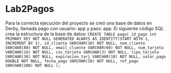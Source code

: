 # Lab2Pagos
Para la correcta ejecución del proyecto se creó una base de datos en Derby, llamada pago con usuario: app y pass: app.
El siguiente código SQL crea la estructura de la base de datos:
`CREATE TABLE pago(
id_pago int PRIMARY KEY NOT NULL GENERATED ALWAYS AS IDENTITY(START WITH 1, INCREMENT BY 1),
id_cliente VARCHAR(10) NOT NULL,
nom_cliente VARCHAR(80) NOT NULL,
email_cliente VARCHAR(60) NOT NULL,
num_tarjeta VARCHAR(16) NOT NULL,
csv_tarjeta VARCHAR(3) NOT NULL,
tipo_tarjeta VARCHAR(30) NOT NULL,
expiracion_tarj VARCHAR(10) NOT NULL,
valor_pago DOUBLE NOT NULL,
fecha_pago VARCHAR(10) NOT NULL,
ref_pago VARCHAR(200) NOT NULL
);`
